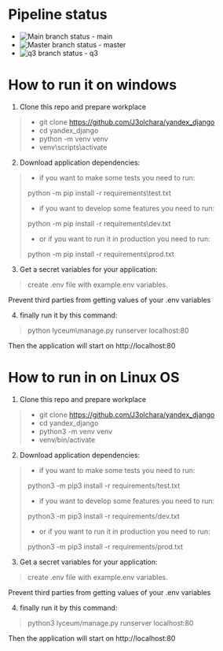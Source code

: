 # Pipeline status
- ![Main branch status](https://github.com/J3olchara/yandex_django/actions/workflows/python-package.yml/badge.svg?branch=main) - main
- ![Master branch status](https://github.com/J3olchara/yandex_django/actions/workflows/python-package.yml/badge.svg?branch=master) - master
- ![q3 branch status](https://github.com/J3olchara/yandex_django/actions/workflows/python-package.yml/badge.svg?branch=q3) - q3

# How to run it on windows
1. Clone this repo and prepare workplace
> - git clone https://github.com/J3olchara/yandex_django
> - cd yandex_django
> - python -m venv venv
> - venv\scripts\activate

2. Download application dependencies:
> - if you want to make some tests you need to run:
>
> python -m pip install -r requirements\test.txt
> - if you want to develop some features you need to run:
> 
> python -m pip install -r requirements\dev.txt
>
> - or if you want to run it in production you need to run:
>
> python -m pip install -r requirements\prod.txt

3. Get a secret variables for your application:
  > create .env file with example.env variables. 

Prevent third parties from getting values of your .env variables

4. finally run it by this command:
> python lyceum\manage.py runserver localhost:80

Then the application will start on http://localhost:80


# How to run in on Linux OS

1. Clone this repo and prepare workplace
  > - git clone https://github.com/J3olchara/yandex_django
  > - cd yandex_django
  > - python3 -m venv venv
  > - venv/bin/activate

2. Download application dependencies:
  > - if you want to make some tests you need to run:
  >
  > python3 -m pip3 install -r requirements/test.txt
  > - if you want to develop some features you need to run:
  > 
  > python3 -m pip3 install -r requirements/dev.txt
  >
  > - or if you want to run it in production you need to run:
  >
  > python3 -m pip3 install -r requirements/prod.txt

3. Get a secret variables for your application:
  > create .env file with example.env variables. 

Prevent third parties from getting values of your .env variables

4. finally run it by this command:
  > python3 lyceum/manage.py runserver localhost:80

Then the application will start on http://localhost:80
